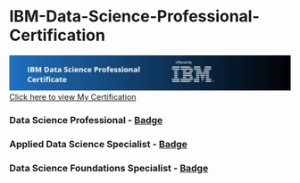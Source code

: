 # IBM-Data-Science-Professional-Certification
![Certification](https://github.com/skbhere/IBM-Data-Science-Professional-CerTification-Projects-/blob/master/images/vector-illustration-happy-pongal-greeting-450w-347387615.jpg)
[Click here to view My Certification](https://www.coursera.org/account/accomplishments/specialization/certificate/2XCWD8ESDGKW)
### Data Science Professional - [Badge](https://www.youracclaim.com/badges/4fc42dcb-4fb2-44f1-8dc5-a11f392d198d/public_url)
### Applied Data Science Specialist - [Badge](https://www.youracclaim.com/badges/527089c0-9d6e-4aa9-9e2b-8a40bdfde978/public_url)
### Data Science Foundations Specialist - [Badge](https://www.youracclaim.com/badges/4fc42dcb-4fb2-44f1-8dc5-a11f392d198d/public_url)
